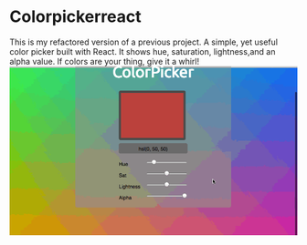 # Colorpickerreact
This is my refactored version of a previous project. A simple, yet useful color picker built with React. It shows hue, saturation, lightness,and an alpha value. If colors are your thing, give it a whirl!
![](ColorPicker.gif)
